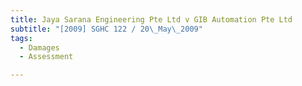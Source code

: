 ```yaml
---
title: Jaya Sarana Engineering Pte Ltd v GIB Automation Pte Ltd
subtitle: "[2009] SGHC 122 / 20\_May\_2009"
tags:
  - Damages
  - Assessment

---
```


